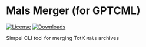 # Mals Merger (for GPTCML)

[![License](https://img.shields.io/badge/License-MIT-blue.svg)](License.txt) [![Downloads](https://img.shields.io/github/downloads/ArchLeaders/MalsMerger/total)](https://github.com/ArchLeaders/MalsMerger/releases)

Simpel CLI tool for merging TotK `Mals` archives